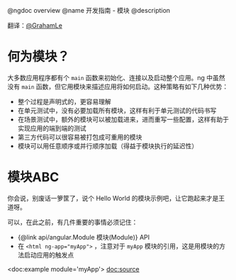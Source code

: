 @ngdoc overview
@name 开发指南 - 模块
@description

翻译：[@GrahamLe](https://github.com/grahamle)

# 何为模块？

大多数应用程序都有个 `main` 函数来初始化、连接以及启动整个应用。ng 中虽然没有 `main` 函数，但它用模块来描述应用将如何启动。这种策略有如下几种优势：

  * 整个过程是声明式的，更容易理解
  * 在单元测试中，没有必要加载所有模块，这样有利于单元测试的代码书写
  * 在场景测试中，额外的模块可以被加载进来，进而重写一些配置，这样有助于实现应用的端到端的测试
  * 第三方代码可以很容易被打包成可重用的模块
  * 模块可以用任意顺序或并行顺序加载（得益于模块执行的延迟性）

# 模块ABC

你会说，别废话一箩筐了，说个 Hello World 的模块示例吧，让它跑起来才是王道呀。

可以，在此之前，有几件重要的事情必须记住：

  * {@link api/angular.Module 模块(Module)} API
  * 在 `<html ng-app="myApp">` ，注意对于 `myApp` 模块的引用，这是用模块的方法启动应用的触发点

<doc:example module='myApp'>
  <doc:source>
    <script>
      // 声明一个模块
      var myAppModule = angular.module('myApp', []);

      // 模块配置
      // 在这个例子中，我们创建一个过滤器
      myAppModule.filter('greet', function() {
       return function(name) {
          return 'Hello, ' + name + '!';
        };
      });

    </script>
    <div>
      {{ 'World' | greet }}
    </div>
  </doc:source>
</doc:example>



# 推荐配置

上面的例子太过简单了，对于大型应用显然不适用。对于大型应用，我们建议把它像这样分成多个模块：

  * 服务模块
  * 指令模块
  * 过滤器模块
  * 一个应用的模块，依赖于上述的三个模块，而且包含应用的初始化及启动代码

这样划分模块的原因主要是在你的测试中，经常需要忽略难以测试的初始化的代码，而且这样测试时可以单独加载模块进行相关的测试。

上述模块划分仅仅是一种建议性的方案，你可以根据自己的应用去调整。下面的代码显示了上面所述的模块划分：

<doc:example module='xmpl'>
  <doc:source>
    <script>
      angular.module('xmpl.service', []).
        value('greeter', {
          salutation: 'Hello',
          localize: function(localization) {
            this.salutation = localization.salutation;
          },
          greet: function(name) {
            return this.salutation + ' ' + name + '!';
          }
        }).
        value('user', {
          load: function(name) {
            this.name = name;
          }
        });

      angular.module('xmpl.directive', []);

      angular.module('xmpl.filter', []);

      angular.module('xmpl', ['xmpl.service', 'xmpl.directive', 'xmpl.filter']).
        run(function(greeter, user) {
          // 这相当于 main 函数
          greeter.localize({
            salutation: 'Bonjour'
          });
          user.load('World');
        })


      // 应用所需的一个控制器
      var XmplController = function($scope, greeter, user) {
        $scope.greeting = greeter.greet(user.name);
      }
    </script>
    <div ng-controller="XmplController">
      {{ greeting }}!
    </div>
  </doc:source>
 </doc:example>



# 模块加载及依赖

模块是配置代码块和运行代码块的集合，在启动阶段被执行。最简单的模块中包含下面两种代码块：

  1. **配置代码块** - 在 `provider` 注册和配置阶段执行（注：provider 是 ng 服务的一种）。只有 `provider` 和 `constant` 可以被注入配置代码块。这是为了防止服务在完全配置好之前被意外地初始化。
  2. **执行代码块** - 在 `injector` 被创建后执行，被用来启动整个应用。只有服务的实例对象以及 `constant` 可以被注入到执行代码块。这是为了防止在应用执行期间系统的更进一步的配置。

<pre>
angular.module('myModule', []).
  config(function(injectables) { // provider型注入器
    // 这是配置(config)代码块的范例，你可以有任意多个配置代码块
    // 配置块中你只能注入Provider类（注意：不是由Provider类生成的实例）以及`constant`
  }).
  run(function(injectables) { // instance型注入器
    // 这是运行(run)代码块的范例，你可以有任意个运行代码块
    // 运行块中你只能注入Provider实例（注意：不是Provider类）
  });
</pre>

## 配置代码块

有一些快捷方法可供模块调用，效果等同于配置代码块，比如：

<pre>
angular.module('myModule', []).
  value('a', 123).
  factory('a', function() { return 123; }).
  directive('directiveName', ...).
  filter('filterName', ...);

// 等同于

angular.module('myModule', []).
  config(function($provide, $compileProvider, $filterProvider) {
    $provide.value('a', 123);
    $provide.factory('a', function() { return 123; });
    $compileProvider.directive('directiveName', ...);
    $filterProvider.register('filterName', ...);
  });
</pre>

配置语句的执行顺序就是根据它们注册的顺序而定的。唯一的例外是 `constant` 的定义，它会被调整到所有配置块的最前面执行。

## 执行代码块

执行代码块是 ng 中最接近 `main` 函数的一个东西。执行代码块是应用启动时运行的代码。它在所有的服务被配置好以及 `注入器(injector)` 被创建好之后执行。通常，执行代码块包含的代码都很难进行单元测试，正因为如此，它通常应该被丢在一个单独的模块中，这样我们可以在单元测试时忽略它。

## 模块依赖

模块声明时可以列出它所需要依赖的其它模块。一个模块依赖某模块，意味着这个被依赖的模块需要在模块被加载之前加载完毕。更具体些，假设模块A依赖于模块B，那么模块A的配置代码块的执行，必须发生在模块B的配置代码块之后；模块A的执行代码块亦同理，也在模块B的执行代码块之后被执行。每个模块只能被加载一次，即使有多个别的模块依赖它。

## 异步加载

模块是一种管理 `$injector` 配置的方式，它和将脚本加载到JavaScript虚拟机（VM）没有半毛钱关系。现在已经有很多项目用来在 ng 中处理脚本的动态加载。由于模块在加载期什么都不做，所以它们可以按任何顺序载入到虚拟机中，脚本加载器也可以充分利用这一特性来并行地加载模块和脚本。

## 创建模块 vs 获取模块

注意，使用 `angular.module('myModule', [])` 将创建名为 `myModule` 的模块并重写已有的同名模块。而使用 `angular.module('myModule')` 则只会获取已有的模块实例。

<pre>
  var myModule = angular.module('myModule', []);
  
  // 添加一些指令和服务
  myModule.service('myService', ...);
  myModule.directive('myDirective', ...);

  // 创建一个新模块将覆盖掉这些指令和服务
  var myModule = angular.module('myModule', []);

  // 由于myOtherModule模块还没有定义，所以会抛出一个异常
  var myModule = angular.module('myOtherModule');
</pre>

# 单元测试

单元测试最简单的形式是在测试容器中初始化应用的一小部分对象然后进行模拟运行。意识到每个模块在每个 `injector` 创建时只能被加载一次是非常重要的。通常每个应用中只有一个 `注入器(injector)`（译注：即全局单例），但是在测试中，每个测试容器都有自己的独立`injector` ，这意味着对于JS虚拟机，模块都会被多次加载。用正确的形式组织模块将有助于我们进行单元测试，如下面例子所示：

以下例子中，我们都会用到的模块定义如下：

<pre>
  angular.module('greetMod', []).

    factory('alert', function($window) {
      return function(text) {
        $window.alert(text);
      }
    }).

    value('salutation', 'Hello').

    factory('greet', function(alert, salutation) {
      return function(name) {
        alert(salutation + ' ' + name + '!');
      }
    });
</pre>

让我们写一些测试代码：

<pre>
describe('myApp', function() {
  // 加载相关的应用模块，然后加载指定的测试模块，它将把$window改写为一个mock版
  // 所以，调用window.alert()将不会弹出一个提示框而阻塞测试的运行。这就是一个在测试容器中改写配置信息的例子。
  beforeEach(module('greetMod', function($provide) {
    $provide.value('$window', {
      alert: jasmine.createSpy('alert')
    });
  }));

  // inject()函数将创建一个注入器，并且把greet服务和$window服务注入到测试容器中。
  // 测试代码不需要关心如何获取应用，只管测试它就行了。
  it('should alert on $window', inject(function(greet, $window) {
    greet('World');
    expect($window.alert).toHaveBeenCalledWith('Hello World!');
  }));

  // 这是让测试容器改写配置的另一种方案：使用内嵌模块和依赖注入
  it('should alert using the alert service', function() {
    var alertSpy = jasmine.createSpy('alert');
    module(function($provide) {
      $provide.value('alert', alertSpy);
    });
    inject(function(greet) {
      greet('World');
      expect(alertSpy).toHaveBeenCalledWith('Hello World!');
    });
  });
});
</pre>
